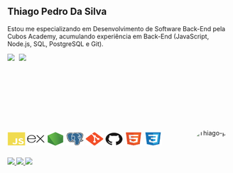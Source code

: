 ## Thiago Pedro Da Silva

<div>
  <p>
    Estou me especializando em Desenvolvimento de Software Back-End pela Cubos Academy, acumulando experiência em Back-End (JavaScript, Node.js, SQL, PostgreSQL e Git).
  </p>
</div>

<div style="display: flex; gap: 10px; align-items: center;">
  <img height="160em" src="https://github-readme-stats-thiagopedro99s-projects.vercel.app/api?username=thiagopedro99&show_icons=true&theme=dracula&include_all_commits=true&count_private=true"/>
  <img height="160em" src="https://github-readme-stats-thiagopedro99s-projects.vercel.app/api/top-langs/?username=thiagopedro99&layout=compact&langs_count=7&theme=dracula"/>
</div>

<img align="right" alt="Thiago-pic" height="160" style="border-radius: 80px; margin-top: 10px;" src="https://avatars.githubusercontent.com/u/69489913?v=4">

<div style="display: inline_block"><br>
  <img align="center" alt="Thiago-Js" height="30" width="40" src="https://raw.githubusercontent.com/devicons/devicon/master/icons/javascript/javascript-plain.svg">
  <img align="center" alt="Thiago-Express" height="30" width="40" src="https://raw.githubusercontent.com/devicons/devicon/master/icons/express/express-original.svg">
  <img align="center" alt="Thiago-NodeJs" height="30" width="40" src="https://raw.githubusercontent.com/devicons/devicon/master/icons/nodejs/nodejs-original.svg">
  <img align="center" alt="Thiago-postgresql" height="30" width="40" src="https://raw.githubusercontent.com/devicons/devicon/master/icons/postgresql/postgresql-original.svg">
  <img align="center" alt="Thiago-git" height="30" width="40" src="https://raw.githubusercontent.com/devicons/devicon/master/icons/git/git-original.svg">
  <img align="center" alt="Thiago-github" height="30" width="40" src="https://raw.githubusercontent.com/devicons/devicon/master/icons/github/github-original.svg">
  <img align="center" alt="Thiago-html" height="30" width="40" src="https://raw.githubusercontent.com/devicons/devicon/master/icons/html5/html5-original.svg">
  <img align="center" alt="Thiago-css" height="30" width="40" src="https://raw.githubusercontent.com/devicons/devicon/master/icons/css3/css3-original.svg">
</div>
  
<br>

<div style="padding-top: 10px;"> 
  <a href="https://www.instagram.com/thsilva999" target="_blank">
    <img src="https://img.shields.io/badge/-Instagram-%23E4405F?style=for-the-badge&logo=instagram&logoColor=white">
  </a>
  <a href="mailto:thiago.gefa@gmail.com" target="_blank">
    <img src="https://img.shields.io/badge/-Gmail-%23333?style=for-the-badge&logo=gmail&logoColor=white">
  </a>
  <a href="https://www.linkedin.com/in/thiago-silva-969248160" target="_blank">
    <img src="https://img.shields.io/badge/-LinkedIn-%230077B5?style=for-the-badge&logo=linkedin&logoColor=white">
  </a> 
</div>
